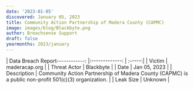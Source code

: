 ```yaml
---
date: '2023-01-05'
discovered: January 05, 2023
title: Community Action Partnership of Madera County (CAPMC)
image: images/blog/Blackbyte.png
author: Breachsense Support
draft: false
yearmonths: 2023/january
---
```


| Data Breach Report------------:     |:-------------:    | :-----:|
| Victim      | maderacap.org      | 
| Threat Actor      | Blackbyte      | 
| Date     | Jan 05, 2023      | 
| Description      | Community Action Partnership of Madera County (CAPMC) is a public non-profit 501(c)(3) organization.      | 
| Leak Size      | Unknown      | 

